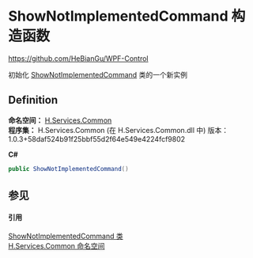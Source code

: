 # ShowNotImplementedCommand 构造函数
https://github.com/HeBianGu/WPF-Control

初始化 <a href="7a9adfa5-ce1b-c053-43b3-cd835ea7df86">ShowNotImplementedCommand</a> 类的一个新实例



## Definition
**命名空间：** <a href="b9cdd84f-6623-a51a-f53b-465103ced202">H.Services.Common</a>  
**程序集：** H.Services.Common (在 H.Services.Common.dll 中) 版本：1.0.3+58daf524b91f25bbf55d2f64e549e4224fcf9802

**C#**
``` C#
public ShowNotImplementedCommand()
```



## 参见


#### 引用
<a href="7a9adfa5-ce1b-c053-43b3-cd835ea7df86">ShowNotImplementedCommand 类</a>  
<a href="b9cdd84f-6623-a51a-f53b-465103ced202">H.Services.Common 命名空间</a>  
